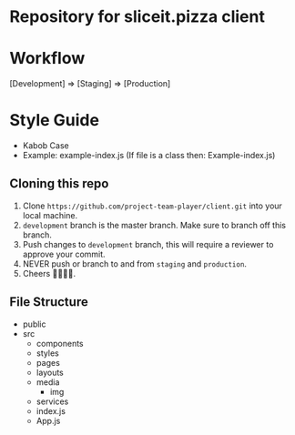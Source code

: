 # Repository for sliceit.pizza client

# Workflow
[Development] => [Staging] => [Production]

# Style Guide
* Kabob Case
* Example: example-index.js (If file is a class then: Example-index.js)

## Cloning this repo
1. Clone `https://github.com/project-team-player/client.git` into your local machine.
2. `development` branch is the master branch. Make sure to branch off this branch.
3. Push changes to `development` branch, this will require a reviewer to approve your commit.
4. NEVER push or branch to and from `staging` and `production`.
5. Cheers 🍕🍻🍺🍕.

## File Structure
* public
* src
  * components
  * styles
  * pages
  * layouts
  * media
    * img
  * services
  * index.js
  * App.js
